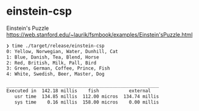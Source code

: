 # einstein-csp

Einstein's Puzzle
<https://web.stanford.edu/~laurik/fsmbook/examples/Einstein'sPuzzle.html>

```  bash
❯ time ./target/release/einstein-csp
0: Yellow, Norwegian, Water, Dunhill, Cat
1: Blue, Danish, Tea, Blend, Horse
2: Red, British, Milk, Pall, Bird
3: Green, German, Coffee, Prince, Fish
4: White, Swedish, Beer, Master, Dog

________________________________________________________
Executed in  142.18 millis    fish           external
   usr time  134.85 millis  112.00 micros  134.74 millis
   sys time    0.16 millis  158.00 micros    0.00 millis
```
